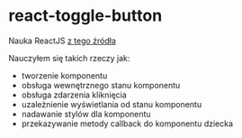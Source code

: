 # react-toggle-button

Nauka ReactJS [z tego źródła](https://www.youtube.com/watch?v=IiwiK8U8L7Q&t=530s)

Nauczyłem się takich rzeczy jak:
- tworzenie komponentu
- obsługa wewnętrznego stanu komponentu
- obsługa zdarzenia kliknięcia
- uzależnienie wyświetlania od stanu komponentu
- nadawanie stylów dla komponentu
- przekazywanie metody callback do komponentu dziecka
